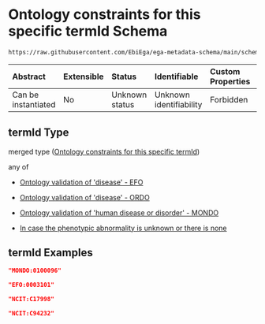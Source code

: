# Ontology constraints for this specific termId Schema

```txt
https://raw.githubusercontent.com/EbiEga/ega-metadata-schema/main/schemas/EGA.common-definitions.json#/definitions/disease/properties/termId
```



| Abstract            | Extensible | Status         | Identifiable            | Custom Properties | Additional Properties | Access Restrictions | Defined In                                                                                           |
| :------------------ | :--------- | :------------- | :---------------------- | :---------------- | :-------------------- | :------------------ | :--------------------------------------------------------------------------------------------------- |
| Can be instantiated | No         | Unknown status | Unknown identifiability | Forbidden         | Allowed               | none                | [EGA.common-definitions.json\*](../../../schemas/EGA.common-definitions.json "open original schema") |

## termId Type

merged type ([Ontology constraints for this specific termId](ega-12-definitions-disease-properties-ontology-constraints-for-this-specific-termid.md))

any of

*   [Ontology validation of 'disease' - EFO](ega-12-definitions-disease-properties-ontology-constraints-for-this-specific-termid-anyof-ontology-validation-of-disease---efo.md "check type definition")

*   [Ontology validation of 'disease' - ORDO](ega-12-definitions-disease-properties-ontology-constraints-for-this-specific-termid-anyof-ontology-validation-of-disease---ordo.md "check type definition")

*   [Ontology validation of 'human disease or disorder' - MONDO](ega-12-definitions-disease-properties-ontology-constraints-for-this-specific-termid-anyof-ontology-validation-of-human-disease-or-disorder---mondo.md "check type definition")

*   [In case the phenotypic abnormality is unknown or there is none](ega-12-definitions-disease-properties-ontology-constraints-for-this-specific-termid-anyof-in-case-the-phenotypic-abnormality-is-unknown-or-there-is-none.md "check type definition")

## termId Examples

```json
"MONDO:0100096"
```

```json
"EFO:0003101"
```

```json
"NCIT:C17998"
```

```json
"NCIT:C94232"
```

